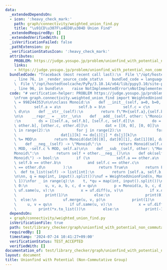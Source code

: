 ```yaml
---
data:
  _extendedDependsOn:
  - icon: ':heavy_check_mark:'
    path: graph/connectivity/weighted_union_find.py
    title: "\u91CD\u307F\u4ED8\u304D Union Find"
  _extendedRequiredBy: []
  _extendedVerifiedWith: []
  _isVerificationFailed: false
  _pathExtension: py
  _verificationStatusIcon: ':heavy_check_mark:'
  attributes:
    PROBLEM: https://judge.yosupo.jp/problem/unionfind_with_potential_non_commutative_group
    links:
    - https://judge.yosupo.jp/problem/unionfind_with_potential_non_commutative_group
  bundledCode: "Traceback (most recent call last):\n  File \"/opt/hostedtoolcache/PyPy/3.10.14/x64/lib/pypy3.10/site-packages/onlinejudge_verify/documentation/build.py\"\
    , line 76, in _render_source_code_stat\n    bundled_code = language.bundle(\n\
    \  File \"/opt/hostedtoolcache/PyPy/3.10.14/x64/lib/pypy3.10/site-packages/onlinejudge_verify/languages/python.py\"\
    , line 96, in bundle\n    raise NotImplementedError\nNotImplementedError\n"
  code: "# verification-helper: PROBLEM https://judge.yosupo.jp/problem/unionfind_with_potential_non_commutative_group\n\
    \nfrom graph.connectivity.weighted_union_find import WeightedUnionFind\n\nMOD\
    \ = 998244353\n\n\nclass Monoid:\n    def __init__(self, a=0, b=0, c=0, d=0):\n\
    \        self.a = a\n        self.b = b\n        self.c = c\n        self.d =\
    \ d\n\n    def __str__(self):\n        return f\"M<{self.a},{self.b},{self.c},{self.d}>\"\
    \n\n    __repr__ = __str__\n\n    def __add__(self, other: \"Monoid\") -> \"Monoid\"\
    :\n        ds = [[self.a, self.b], [self.c, self.d]]\n        do = [[other.a,\
    \ other.b], [other.c, other.d]]\n        dat = [[0, 0], [0, 0]]\n        for i\
    \ in range(2):\n            for j in range(2):\n                for k in range(2):\n\
    \                    dat[i][k] += do[i][j] * ds[j][k]\n                    dat[i][k]\
    \ %= MOD\n        return Monoid(dat[0][0], dat[0][1], dat[1][0], dat[1][1])\n\n\
    \    def __neg__(self) -> \"Monoid\":\n        return Monoid(self.d, -self.b %\
    \ MOD, -self.c % MOD, self.a)\n\n    def __sub__(self, other: \"Monoid\") -> \"\
    Monoid\":\n        return self + other.__neg__()\n\n    def ok(self, other: \"\
    Monoid\") -> bool:\n        if (\n            self.a == other.a\n            and\
    \ self.b == other.b\n            and self.c == other.c\n            and self.d\
    \ == other.d\n        ):\n            return True\n        return False\n\n  \
    \  def to_list(self) -> list[int]:\n        return [self.a, self.b, self.c, self.d]\n\
    \n\nn, q = map(int, input().split())\nuf = WeightedUnionFind(n, Monoid(1, 0, 0,\
    \ 1))\nfor _ in range(q):\n    t, *qu = map(int, input().split())\n    if t ==\
    \ 0:\n        u, v, a, b, c, d = qu\n        p = Monoid(a, b, c, d)\n        if\
    \ uf.same(u, v):\n            x = uf.diff(u, v)\n            if x.ok(p):\n   \
    \             print(1)\n            else:\n                print(0)\n\n      \
    \  else:\n            uf.merge(u, v, p)\n            print(1)\n    else:\n   \
    \     u, v = qu\n        if uf.same(u, v):\n            x = uf.diff(u, v)\n  \
    \          print(*x.to_list())\n        else:\n            print(-1)\n"
  dependsOn:
  - graph/connectivity/weighted_union_find.py
  isVerificationFile: true
  path: test/library_checker/graph/unionfind_with_potential_non_commutative_group.test.py
  requiredBy: []
  timestamp: '2024-07-24 10:41:27+09:00'
  verificationStatus: TEST_ACCEPTED
  verifiedWith: []
documentation_of: test/library_checker/graph/unionfind_with_potential_non_commutative_group.test.py
layout: document
title: Unionfind with Potential (Non-Commutative Group)
---
```


